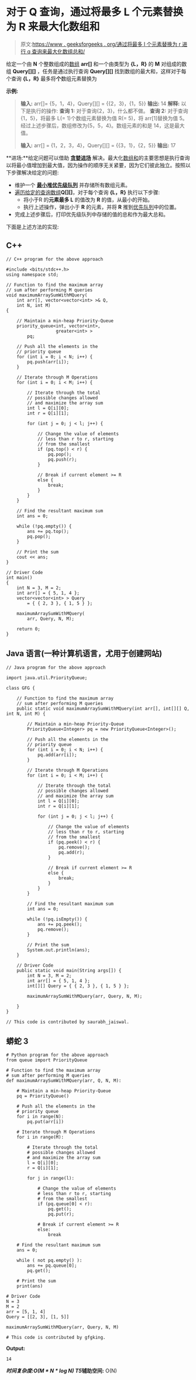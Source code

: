 # 对于 Q 查询，通过将最多 L 个元素替换为 R 来最大化数组和

> 原文:[https://www . geeksforgeeks . org/通过将最多 l 个元素替换为 r 进行 q 查询来最大化数组总和/](https://www.geeksforgeeks.org/maximize-array-sum-by-replacing-at-most-l-elements-to-r-for-q-queries/)

给定一个由 **N** 个整数组成的[数组](https://www.geeksforgeeks.org/introduction-to-arrays/) **arr[]** 和一个由类型为 **{L，R}** 的 **M** 对组成的数组 **Query[][]** ，任务是通过执行查询 **Query[][]** 找到数组的最大和，这样对于每个查询 **{L，R}** 最多将**个**数组元素替换为

**示例:**

> **输入:** arr[]= {5，1，4}，Query[][] = {{2，3}，{1，5}}
> **输出:** 14
> **解释:**
> 以下是执行的操作:
> **查询 1:** 对于查询{2，3}，什么都不做。
> **查询 2:** 对于查询{1，5}，将最多 L(= 1)个数组元素替换为值 R(= 5)，将 arr[1]替换为值 5。
> 经过上述步骤后，数组修改为{5，5，4}。数组元素的和是 14，这是最大值。
> 
> **输入:** arr[] = {1，2，3，4}，Query[][] = {{3，1}，{2，5}}
> **输出:** 17

**进场:**给定问题可以借助 [**贪婪进场**](https://www.geeksforgeeks.org/greedy-algorithms/) 解决。最大化[数组和](https://www.geeksforgeeks.org/program-find-sum-elements-given-array/)的主要思想是执行查询以将最小值增加到最大值，因为操作的顺序无关紧要，因为它们彼此独立。按照以下步骤解决给定的问题:

*   维护一个 [**最小堆优先级队列**](https://www.geeksforgeeks.org/priority-queue-in-cpp-stl/) 并存储所有数组元素。
*   [遍历给定的查询数组](https://www.geeksforgeeks.org/c-program-to-traverse-an-array/)**Q[][]**，对于每个查询 **{L，R}** 执行以下步骤:
    *   将小于R 的**元素最多 L** 的值改为 **R** 的值，从最小的开始。
    *   执行上述操作，弹出小于 **R** 的元素，并将 **R** 推到[优先队列](https://www.geeksforgeeks.org/priority-queue-set-1-introduction/)中的位置。
*   完成上述步骤后，打印优先级队列中存储的值的总和作为最大总和。

下面是上述方法的实现:

## C++

```
// C++ program for the above approach

#include <bits/stdc++.h>
using namespace std;

// Function to find the maximum array
// sum after performing M queries
void maximumArraySumWithMQuery(
    int arr[], vector<vector<int> >& Q,
    int N, int M)
{

    // Maintain a min-heap Priority-Queue
    priority_queue<int, vector<int>,
                   greater<int> >
        pq;

    // Push all the elements in the
    // priority queue
    for (int i = 0; i < N; i++) {
        pq.push(arr[i]);
    }

    // Iterate through M Operations
    for (int i = 0; i < M; i++) {

        // Iterate through the total
        // possible changes allowed
        // and maximize the array sum
        int l = Q[i][0];
        int r = Q[i][1];

        for (int j = 0; j < l; j++) {

            // Change the value of elements
            // less than r to r, starting
            // from the smallest
            if (pq.top() < r) {
                pq.pop();
                pq.push(r);
            }

            // Break if current element >= R
            else {
                break;
            }
        }
    }

    // Find the resultant maximum sum
    int ans = 0;

    while (!pq.empty()) {
        ans += pq.top();
        pq.pop();
    }

    // Print the sum
    cout << ans;
}

// Driver Code
int main()
{
    int N = 3, M = 2;
    int arr[] = { 5, 1, 4 };
    vector<vector<int> > Query
        = { { 2, 3 }, { 1, 5 } };

    maximumArraySumWithMQuery(
        arr, Query, N, M);

    return 0;
}
```

## Java 语言(一种计算机语言，尤用于创建网站)

```
// Java program for the above approach

import java.util.PriorityQueue;

class GFG {

    // Function to find the maximum array
    // sum after performing M queries
    public static void maximumArraySumWithMQuery(int arr[], int[][] Q, int N, int M) {

        // Maintain a min-heap Priority-Queue
        PriorityQueue<Integer> pq = new PriorityQueue<Integer>();

        // Push all the elements in the
        // priority queue
        for (int i = 0; i < N; i++) {
            pq.add(arr[i]);
        }

        // Iterate through M Operations
        for (int i = 0; i < M; i++) {

            // Iterate through the total
            // possible changes allowed
            // and maximize the array sum
            int l = Q[i][0];
            int r = Q[i][1];

            for (int j = 0; j < l; j++) {

                // Change the value of elements
                // less than r to r, starting
                // from the smallest
                if (pq.peek() < r) {
                    pq.remove();
                    pq.add(r);
                }

                // Break if current element >= R
                else {
                    break;
                }
            }
        }

        // Find the resultant maximum sum
        int ans = 0;

        while (!pq.isEmpty()) {
            ans += pq.peek();
            pq.remove();
        }

        // Print the sum
        System.out.println(ans);
    }

    // Driver Code
    public static void main(String args[]) {
        int N = 3, M = 2;
        int arr[] = { 5, 1, 4 };
        int[][] Query = { { 2, 3 }, { 1, 5 } };

        maximumArraySumWithMQuery(arr, Query, N, M);

    }
}

// This code is contributed by saurabh_jaiswal.
```

## 蟒蛇 3

```
# Python program for the above approach
from queue import PriorityQueue

# Function to find the maximum array
# sum after performing M queries
def maximumArraySumWithMQuery(arr, Q, N, M):

    # Maintain a min-heap Priority-Queue
    pq = PriorityQueue()

    # Push all the elements in the
    # priority queue
    for i in range(N):
        pq.put(arr[i])

    # Iterate through M Operations
    for i in range(M):

        # Iterate through the total
        # possible changes allowed
        # and maximize the array sum
        l = Q[i][0];
        r = Q[i][1];

        for j in range(l):

            # Change the value of elements
            # less than r to r, starting
            # from the smallest
            if (pq.queue[0] < r):
                pq.get();
                pq.put(r);

            # Break if current element >= R
            else:
                break

    # Find the resultant maximum sum
    ans = 0;

    while ( not pq.empty() ):
        ans += pq.queue[0];
        pq.get();

    # Print the sum
    print(ans)

# Driver Code
N = 3
M = 2
arr = [5, 1, 4]
Query = [[2, 3], [1, 5]]

maximumArraySumWithMQuery(arr, Query, N, M)

# This code is contributed by gfgking.
```

**Output:** 

```
14
```

***时间复杂度:**O(M * N * log N)*
T5**辅助空间:** O(N)